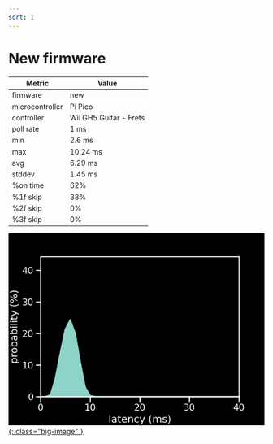 ```yaml
---
sort: 1
---
```

# New firmware

| Metric          | Value                  |
| --------------- | ---------------------- |
| firmware        | new                    |
| microcontroller | Pi Pico                |
| controller      | Wii GH5 Guitar - Frets |
| poll rate       | 1 ms                   |
| min             | 2.6 ms                 |
| max             | 10.24 ms               |
| avg             | 6.29 ms                |
| stddev          | 1.45 ms                |
| %on time        | 62%                    |
| %1f skip        | 38%                    |
| %2f skip        | 0%                     |
| %3f skip        | 0%                     |

[![Graph](/assets/images/results/santroller_gh5_fret_n.png){: class="big-image" }](/assets/images/results/santroller_gh5_fret_n.png)

